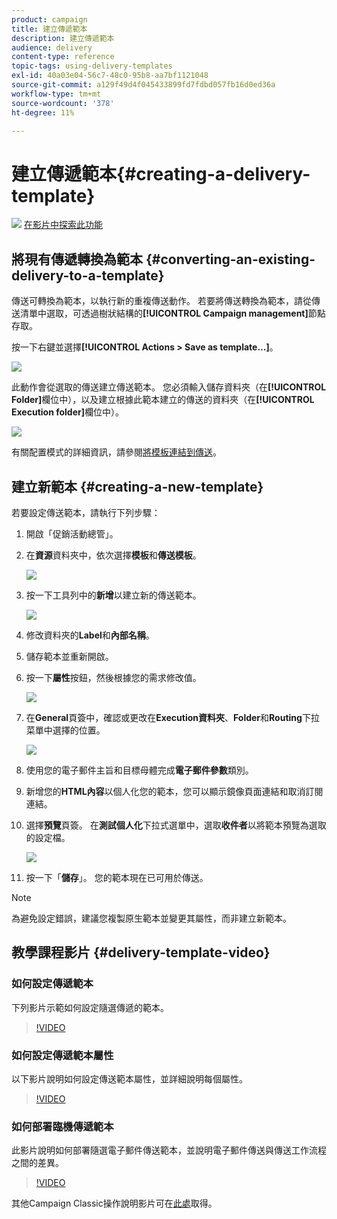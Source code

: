 ```yaml
---
product: campaign
title: 建立傳遞範本
description: 建立傳遞範本
audience: delivery
content-type: reference
topic-tags: using-delivery-templates
exl-id: 40a03e04-56c7-48c0-95b8-aa7bf1121048
source-git-commit: a129f49d4f045433899fd7fdbd057fb16d0ed36a
workflow-type: tm+mt
source-wordcount: '378'
ht-degree: 11%

---
```


# 建立傳遞範本{#creating-a-delivery-template}

![](assets/do-not-localize/how-to-video.png) [在影片中探索此功能](#delivery-template-video)

## 將現有傳遞轉換為範本 {#converting-an-existing-delivery-to-a-template}

傳送可轉換為範本，以執行新的重複傳送動作。 若要將傳送轉換為範本，請從傳送清單中選取，可透過樹狀結構的&#x200B;**[!UICONTROL Campaign management]**&#x200B;節點存取。

按一下右鍵並選擇&#x200B;**[!UICONTROL Actions > Save as template...]**。

![](assets/s_ncs_user_campaign_save_as_scenario.png)

此動作會從選取的傳送建立傳送範本。 您必須輸入儲存資料夾（在&#x200B;**[!UICONTROL Folder]**&#x200B;欄位中），以及建立根據此範本建立的傳送的資料夾（在&#x200B;**[!UICONTROL Execution folder]**&#x200B;欄位中）。

![](assets/s_ncs_user_campaign_save_as_scenario_a.png)

有關配置模式的詳細資訊，請參閱[將模板連結到傳送](creating-a-delivery-from-a-template.md#linking-the-template-to-a-delivery)。

## 建立新範本 {#creating-a-new-template}

若要設定傳送範本，請執行下列步驟：

1. 開啟「促銷活動總管」。
1. 在&#x200B;**資源**&#x200B;資料夾中，依次選擇&#x200B;**模板**&#x200B;和&#x200B;**傳送模板**。

   ![](assets/delivery_template_1.png)

1. 按一下工具列中的&#x200B;**新增**&#x200B;以建立新的傳送範本。

   ![](assets/delivery_template_2.png)

1. 修改資料夾的&#x200B;**Label**&#x200B;和&#x200B;**內部名稱**。
1. 儲存範本並重新開啟。
1. 按一下&#x200B;**屬性**&#x200B;按鈕，然後根據您的需求修改值。

   ![](assets/delivery_template_3.png)

1. 在&#x200B;**General**&#x200B;頁簽中，確認或更改在&#x200B;**Execution資料夾**、**Folder**&#x200B;和&#x200B;**Routing**&#x200B;下拉菜單中選擇的位置。

   ![](assets/delivery_template_4.png)

1. 使用您的電子郵件主旨和目標母體完成&#x200B;**電子郵件參數**&#x200B;類別。
1. 新增您的&#x200B;**HTML內容**&#x200B;以個人化您的範本，您可以顯示鏡像頁面連結和取消訂閱連結。
1. 選擇&#x200B;**預覽**&#x200B;頁簽。 在&#x200B;**測試個人化**&#x200B;下拉式選單中，選取&#x200B;**收件者**&#x200B;以將範本預覽為選取的設定檔。

   ![](assets/delivery_template_5.png)

1. 按一下「**儲存**」。 您的範本現在已可用於傳送。

>[!NOTE]
>
>為避免設定錯誤，建議您複製原生範本並變更其屬性，而非建立新範本。

## 教學課程影片 {#delivery-template-video}

### 如何設定傳遞範本

下列影片示範如何設定隨選傳遞的範本。

>[!VIDEO](https://video.tv.adobe.com/v/24066?quality=12)

### 如何設定傳遞範本屬性

以下影片說明如何設定傳送範本屬性，並詳細說明每個屬性。

>[!VIDEO](https://video.tv.adobe.com/v/24067?quality=12)

### 如何部署臨機傳遞範本

此影片說明如何部署隨選電子郵件傳送範本，並說明電子郵件傳送與傳送工作流程之間的差異。

>[!VIDEO](https://video.tv.adobe.com/v/24065?quality=12)

其他Campaign Classic操作說明影片可在[此處](https://experienceleague.adobe.com/docs/campaign-classic-learn/tutorials/overview.html?lang=zh-Hant)取得。
